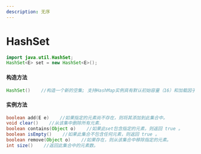 ```yaml
---
description: 无序
---
```


# HashSet

```java
import java.util.HashSet;
HashSet<E> set = new HashSet<E>();
```

#### 构造方法

```java
HashSet()    //构造一个新的空集; 支持HashMap实例具有默认初始容量（16）和加载因子（0.75）。
```

#### 实例方法

```java
boolean	add​(E e)    //如果指定的元素尚不存在，则将其添加到此集合中。
void clear()    //从该集中删除所有元素.
boolean	contains​(Object o)    //如果此set包含指定的元素，则返回 true 。
boolean	isEmpty()    //如果此集合不包含任何元素，则返回 true 。
boolean	remove​(Object o)    //如果存在，则从该集合中移除指定的元素。
int size()    //返回此集合中的元素数。
```
